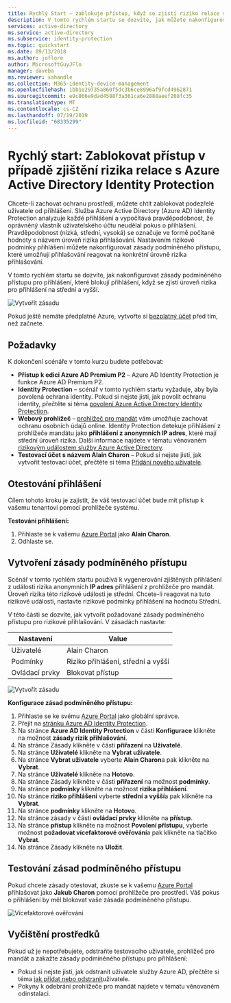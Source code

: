 ```yaml
---
title: Rychlý Start – zablokuje přístup, když se zjistí riziko relace s Azure Active Directory Identity Protection | Microsoft Docs
description: V tomto rychlém startu se dozvíte, jak můžete nakonfigurovat zásady podmíněného přístupu pro přihlášení identity Azure Active Directory (Azure AD), které zablokují přihlášení na základě rizik relace.
services: active-directory
ms.service: active-directory
ms.subservice: identity-protection
ms.topic: quickstart
ms.date: 09/13/2018
ms.author: joflore
author: MicrosoftGuyJFlo
manager: daveba
ms.reviewer: sahandle
ms.collection: M365-identity-device-management
ms.openlocfilehash: 1bb1e29735a860f5dc3b6ce8996af9fcd4962871
ms.sourcegitcommit: e9c866e9dad4588f3a361ca6e2888aeef208fc35
ms.translationtype: MT
ms.contentlocale: cs-CZ
ms.lasthandoff: 07/19/2019
ms.locfileid: "68335299"
---
```

# <a name="quickstart-block-access-when-a-session-risk-is-detected-with-azure-active-directory-identity-protection"></a>Rychlý start: Zablokovat přístup v případě zjištění rizika relace s Azure Active Directory Identity Protection  

Chcete-li zachovat ochranu prostředí, můžete chtít zablokovat podezřelé uživatele od přihlášení. Služba Azure Active Directory (Azure AD) Identity Protection analyzuje každé přihlášení a vypočítává pravděpodobnost, že oprávněný vlastník uživatelského účtu neudělal pokus o přihlášení. Pravděpodobnost (nízká, střední, vysoká) se označuje ve formě počítané hodnoty s názvem úroveň rizika přihlašování. Nastavením rizikové podmínky přihlášení můžete nakonfigurovat zásady podmíněného přístupu, které umožňují přihlašování reagovat na konkrétní úrovně rizika přihlašování. 

V tomto rychlém startu se dozvíte, jak nakonfigurovat zásady podmíněného přístupu pro přihlášení, které blokují přihlášení, když se zjistí úroveň rizika pro přihlášení na střední a vyšší. 

![Vytvořit zásadu](./media/quickstart-sign-in-risk-policy/1004.png)

Pokud ještě nemáte předplatné Azure, vytvořte si [bezplatný účet](https://azure.microsoft.com/free/?WT.mc_id=A261C142F) před tím, než začnete.

## <a name="prerequisites"></a>Požadavky 

K dokončení scénáře v tomto kurzu budete potřebovat:

- **Přístup k edici Azure AD Premium P2** – Azure AD Identity Protection je funkce Azure AD Premium P2. 
- **Identity Protection** – scénář v tomto rychlém startu vyžaduje, aby byla povolená ochrana identity. Pokud si nejste jisti, jak povolit ochranu identity, přečtěte si téma [povolení Azure Active Directory Identity Protection](../identity-protection/enable.md).
- **Webový prohlížeč** – [prohlížeč pro mandát](https://www.torproject.org/projects/torbrowser.html.en) vám umožňuje zachovat ochranu osobních údajů online. Identity Protection detekuje přihlášení z prohlížeče mandátu jako **přihlášení z anonymních IP adres**, které mají střední úroveň rizika. Další informace najdete v tématu věnovaném [rizikovým událostem služby Azure Active Directory](../reports-monitoring/concept-risk-events.md).  
- **Testovací účet s názvem Alain Charon** – Pokud si nejste jisti, jak vytvořit testovací účet, přečtěte si téma [Přidání nového uživatele](../fundamentals/add-users-azure-active-directory.md#add-a-new-user).

## <a name="test-your-sign-in"></a>Otestování přihlášení 

Cílem tohoto kroku je zajistit, že váš testovací účet bude mít přístup k vašemu tenantovi pomocí prohlížeče systému.

**Testování přihlášení:**

1. Přihlaste se k vašemu [Azure Portal](https://portal.azure.com) jako **Alain Charon**.
2. Odhlaste se. 

## <a name="create-your-conditional-access-policy"></a>Vytvoření zásady podmíněného přístupu 

Scénář v tomto rychlém startu používá k vygenerování zjištěných přihlášení z události rizika anonymních **IP adres** přihlášení z prohlížeče pro mandát. Úroveň rizika této rizikové události je střední. Chcete-li reagovat na tuto rizikové události, nastavte rizikové podmínky přihlášení na hodnotu Střední. 

V této části se dozvíte, jak vytvořit požadované zásady podmíněného přístupu pro rizikové přihlašování. V zásadách nastavte:

|Nastavení |Value|
|---     | --- |
| Uživatelé  | Alain Charon  |
| Podmínky | Riziko přihlášení, střední a vyšší |
| Ovládací prvky | Blokovat přístup |

![Vytvořit zásadu](./media/quickstart-sign-in-risk-policy/201.png)

**Konfigurace zásad podmíněného přístupu:**

1. Přihlaste se ke svému [Azure Portal](https://portal.azure.com) jako globální správce.
2. Přejít na [stránku Azure AD Identity Protection](https://portal.azure.com/#blade/Microsoft_AAD_ProtectionCenter/IdentitySecurityDashboardMenuBlade/Overview).
3. Na stránce **Azure AD Identity Protection** v části **Konfigurace** klikněte na možnost **zásady rizik přihlašování**.
4. Na stránce Zásady klikněte v části **přiřazení** na **Uživatelé**.
5. Na stránce **Uživatelé** klikněte na **Vybrat uživatele**.
6. Na stránce **Vybrat uživatele** vyberte **Alain Charon**a pak klikněte na **Vybrat**.
7. Na stránce **Uživatelé** klikněte na **Hotovo**. 
8. Na stránce Zásady klikněte v části **přiřazení** na možnost **podmínky**.
9. Na stránce **podmínky** klikněte na možnost **rizika přihlášení**.
10. Na stránce **riziko přihlášení** vyberte **střední a vyšší**a pak klikněte na **Vybrat**. 
11. Na stránce **podmínky** klikněte na **Hotovo**.
12. Na stránce zásady v části **ovládací prvky** klikněte na **přístup**.
13. Na stránce **přístup** klikněte na možnost **Povolení přístupu**, vyberte možnost **požadovat vícefaktorové ověřování**a pak klikněte na tlačítko **Vybrat**.
14. Na stránce Zásady klikněte na **Uložit**.  

## <a name="test-your-conditional-access-policy"></a>Testování zásad podmíněného přístupu

Pokud chcete zásady otestovat, zkuste se k vašemu [Azure Portal](https://portal.azure.com) přihlašovat jako **Jakub Charon** pomocí prohlížeče pro prostředí. Váš pokus o přihlášení by měl blokovat vaše zásada podmíněného přístupu.

![Vícefaktorové ověřování](./media/quickstart-sign-in-risk-policy/203.png)


## <a name="clean-up-resources"></a>Vyčištění prostředků

Pokud už je nepotřebujete, odstraňte testovacího uživatele, prohlížeč pro mandát a zakažte zásady podmíněného přístupu pro přihlášení:

- Pokud si nejste jisti, jak odstranit uživatele služby Azure AD, přečtěte si téma [jak přidat nebo odstranit](../fundamentals/add-users-azure-active-directory.md#delete-a-user)uživatele.
- Pokyny k odebrání prohlížeče pro mandát najdete v tématu [](https://tb-manual.torproject.org/uninstalling/)věnovaném odinstalaci.
